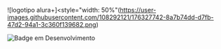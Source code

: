 ![logotipo alura+]<style="width: 50%"(https://user-images.githubusercontent.com/108292121/176327742-8a7b74dd-d7fb-47d2-94a1-3c360f139682.png)

![Badge em Desenvolvimento](http://img.shields.io/static/v1?label=STATUS&message=EM%20DESENVOLVIMENTO&color=GREEN&style=for-the-badge)

